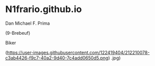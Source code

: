 # N1frario.github.io
Dan Michael F. Prima

(9-Brebeuf)

Biker



(https://user-images.githubusercontent.com/122419404/212210078-c3ab4426-f9c7-40a2-9d40-7c4add0650d5.png)
.jpg)
